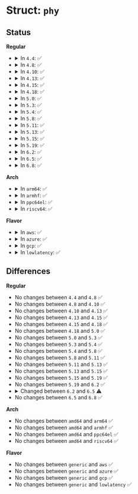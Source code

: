 # Struct: <code>phy</code>

## Status
<b>Regular</b>
<ul>
<li>
<details>
<summary>In <code>4.4</code>: ✅</summary>

```c
struct phy {
    struct device dev;
    int id;
    const struct phy_ops *ops;
    struct mutex mutex;
    int init_count;
    int power_count;
    struct phy_attrs attrs;
    struct regulator *pwr;
};
```
</details>
</li>
<li>
<details>
<summary>In <code>4.8</code>: ✅</summary>

```c
struct phy {
    struct device dev;
    int id;
    const struct phy_ops *ops;
    struct mutex mutex;
    int init_count;
    int power_count;
    struct phy_attrs attrs;
    struct regulator *pwr;
};
```
</details>
</li>
<li>
<details>
<summary>In <code>4.10</code>: ✅</summary>

```c
struct phy {
    struct device dev;
    int id;
    const struct phy_ops *ops;
    struct mutex mutex;
    int init_count;
    int power_count;
    struct phy_attrs attrs;
    struct regulator *pwr;
};
```
</details>
</li>
<li>
<details>
<summary>In <code>4.13</code>: ✅</summary>

```c
struct phy {
    struct device dev;
    int id;
    const struct phy_ops *ops;
    struct mutex mutex;
    int init_count;
    int power_count;
    struct phy_attrs attrs;
    struct regulator *pwr;
};
```
</details>
</li>
<li>
<details>
<summary>In <code>4.15</code>: ✅</summary>

```c
struct phy {
    struct device dev;
    int id;
    const struct phy_ops *ops;
    struct mutex mutex;
    int init_count;
    int power_count;
    struct phy_attrs attrs;
    struct regulator *pwr;
};
```
</details>
</li>
<li>
<details>
<summary>In <code>4.18</code>: ✅</summary>

```c
struct phy {
    struct device dev;
    int id;
    const struct phy_ops *ops;
    struct mutex mutex;
    int init_count;
    int power_count;
    struct phy_attrs attrs;
    struct regulator *pwr;
};
```
</details>
</li>
<li>
<details>
<summary>In <code>5.0</code>: ✅</summary>

```c
struct phy {
    struct device dev;
    int id;
    const struct phy_ops *ops;
    struct mutex mutex;
    int init_count;
    int power_count;
    struct phy_attrs attrs;
    struct regulator *pwr;
};
```
</details>
</li>
<li>
<details>
<summary>In <code>5.3</code>: ✅</summary>

```c
struct phy {
    struct device dev;
    int id;
    const struct phy_ops *ops;
    struct mutex mutex;
    int init_count;
    int power_count;
    struct phy_attrs attrs;
    struct regulator *pwr;
};
```
</details>
</li>
<li>
<details>
<summary>In <code>5.4</code>: ✅</summary>

```c
struct phy {
    struct device dev;
    int id;
    const struct phy_ops *ops;
    struct mutex mutex;
    int init_count;
    int power_count;
    struct phy_attrs attrs;
    struct regulator *pwr;
};
```
</details>
</li>
<li>
<details>
<summary>In <code>5.8</code>: ✅</summary>

```c
struct phy {
    struct device dev;
    int id;
    const struct phy_ops *ops;
    struct mutex mutex;
    int init_count;
    int power_count;
    struct phy_attrs attrs;
    struct regulator *pwr;
};
```
</details>
</li>
<li>
<details>
<summary>In <code>5.11</code>: ✅</summary>

```c
struct phy {
    struct device dev;
    int id;
    const struct phy_ops *ops;
    struct mutex mutex;
    int init_count;
    int power_count;
    struct phy_attrs attrs;
    struct regulator *pwr;
};
```
</details>
</li>
<li>
<details>
<summary>In <code>5.13</code>: ✅</summary>

```c
struct phy {
    struct device dev;
    int id;
    const struct phy_ops *ops;
    struct mutex mutex;
    int init_count;
    int power_count;
    struct phy_attrs attrs;
    struct regulator *pwr;
};
```
</details>
</li>
<li>
<details>
<summary>In <code>5.15</code>: ✅</summary>

```c
struct phy {
    struct device dev;
    int id;
    const struct phy_ops *ops;
    struct mutex mutex;
    int init_count;
    int power_count;
    struct phy_attrs attrs;
    struct regulator *pwr;
};
```
</details>
</li>
<li>
<details>
<summary>In <code>5.19</code>: ✅</summary>

```c
struct phy {
    struct device dev;
    int id;
    const struct phy_ops *ops;
    struct mutex mutex;
    int init_count;
    int power_count;
    struct phy_attrs attrs;
    struct regulator *pwr;
};
```
</details>
</li>
<li>
<details>
<summary>In <code>6.2</code>: ✅</summary>

```c
struct phy {
    struct device dev;
    int id;
    const struct phy_ops *ops;
    struct mutex mutex;
    int init_count;
    int power_count;
    struct phy_attrs attrs;
    struct regulator *pwr;
};
```
</details>
</li>
<li>
<details>
<summary>In <code>6.5</code>: ✅</summary>

```c
struct phy {
    struct device dev;
    int id;
    const struct phy_ops *ops;
    struct mutex mutex;
    int init_count;
    int power_count;
    struct phy_attrs attrs;
    struct regulator *pwr;
    struct dentry *debugfs;
};
```
</details>
</li>
<li>
<details>
<summary>In <code>6.8</code>: ✅</summary>

```c
struct phy {
    struct device dev;
    int id;
    const struct phy_ops *ops;
    struct mutex mutex;
    int init_count;
    int power_count;
    struct phy_attrs attrs;
    struct regulator *pwr;
    struct dentry *debugfs;
};
```
</details>
</li>
</ul>
<b>Arch</b>
<ul>
<li>
<details>
<summary>In <code>arm64</code>: ✅</summary>

```c
struct phy {
    struct device dev;
    int id;
    const struct phy_ops *ops;
    struct mutex mutex;
    int init_count;
    int power_count;
    struct phy_attrs attrs;
    struct regulator *pwr;
};
```
</details>
</li>
<li>
<details>
<summary>In <code>armhf</code>: ✅</summary>

```c
struct phy {
    struct device dev;
    int id;
    const struct phy_ops *ops;
    struct mutex mutex;
    int init_count;
    int power_count;
    struct phy_attrs attrs;
    struct regulator *pwr;
};
```
</details>
</li>
<li>
<details>
<summary>In <code>ppc64el</code>: ✅</summary>

```c
struct phy {
    struct device dev;
    int id;
    const struct phy_ops *ops;
    struct mutex mutex;
    int init_count;
    int power_count;
    struct phy_attrs attrs;
    struct regulator *pwr;
};
```
</details>
</li>
<li>
<details>
<summary>In <code>riscv64</code>: ✅</summary>

```c
struct phy {
    struct device dev;
    int id;
    const struct phy_ops *ops;
    struct mutex mutex;
    int init_count;
    int power_count;
    struct phy_attrs attrs;
    struct regulator *pwr;
};
```
</details>
</li>
</ul>
<b>Flavor</b>
<ul>
<li>
<details>
<summary>In <code>aws</code>: ✅</summary>

```c
struct phy {
    struct device dev;
    int id;
    const struct phy_ops *ops;
    struct mutex mutex;
    int init_count;
    int power_count;
    struct phy_attrs attrs;
    struct regulator *pwr;
};
```
</details>
</li>
<li>
<details>
<summary>In <code>azure</code>: ✅</summary>

```c
struct phy {
    struct device dev;
    int id;
    const struct phy_ops *ops;
    struct mutex mutex;
    int init_count;
    int power_count;
    struct phy_attrs attrs;
    struct regulator *pwr;
};
```
</details>
</li>
<li>
<details>
<summary>In <code>gcp</code>: ✅</summary>

```c
struct phy {
    struct device dev;
    int id;
    const struct phy_ops *ops;
    struct mutex mutex;
    int init_count;
    int power_count;
    struct phy_attrs attrs;
    struct regulator *pwr;
};
```
</details>
</li>
<li>
<details>
<summary>In <code>lowlatency</code>: ✅</summary>

```c
struct phy {
    struct device dev;
    int id;
    const struct phy_ops *ops;
    struct mutex mutex;
    int init_count;
    int power_count;
    struct phy_attrs attrs;
    struct regulator *pwr;
};
```
</details>
</li>
</ul>

## Differences
<b>Regular</b>
<ul>
<li>
No changes between <code>4.4</code> and <code>4.8</code> ✅
</li>
<li>
No changes between <code>4.8</code> and <code>4.10</code> ✅
</li>
<li>
No changes between <code>4.10</code> and <code>4.13</code> ✅
</li>
<li>
No changes between <code>4.13</code> and <code>4.15</code> ✅
</li>
<li>
No changes between <code>4.15</code> and <code>4.18</code> ✅
</li>
<li>
No changes between <code>4.18</code> and <code>5.0</code> ✅
</li>
<li>
No changes between <code>5.0</code> and <code>5.3</code> ✅
</li>
<li>
No changes between <code>5.3</code> and <code>5.4</code> ✅
</li>
<li>
No changes between <code>5.4</code> and <code>5.8</code> ✅
</li>
<li>
No changes between <code>5.8</code> and <code>5.11</code> ✅
</li>
<li>
No changes between <code>5.11</code> and <code>5.13</code> ✅
</li>
<li>
No changes between <code>5.13</code> and <code>5.15</code> ✅
</li>
<li>
No changes between <code>5.15</code> and <code>5.19</code> ✅
</li>
<li>
No changes between <code>5.19</code> and <code>6.2</code> ✅
</li>
<li>
<details>
<summary>Changed between <code>6.2</code> and <code>6.5</code> ⚠️</summary>
<ul>
<li>
<b>Field added. </b>
<code>struct dentry *debugfs</code>
</li>
</ul>
</details>
</li>
<li>
No changes between <code>6.5</code> and <code>6.8</code> ✅
</li>
</ul>
<b>Arch</b>
<ul>
<li>
No changes between <code>amd64</code> and <code>arm64</code> ✅
</li>
<li>
No changes between <code>amd64</code> and <code>armhf</code> ✅
</li>
<li>
No changes between <code>amd64</code> and <code>ppc64el</code> ✅
</li>
<li>
No changes between <code>amd64</code> and <code>riscv64</code> ✅
</li>
</ul>
<b>Flavor</b>
<ul>
<li>
No changes between <code>generic</code> and <code>aws</code> ✅
</li>
<li>
No changes between <code>generic</code> and <code>azure</code> ✅
</li>
<li>
No changes between <code>generic</code> and <code>gcp</code> ✅
</li>
<li>
No changes between <code>generic</code> and <code>lowlatency</code> ✅
</li>
</ul>
